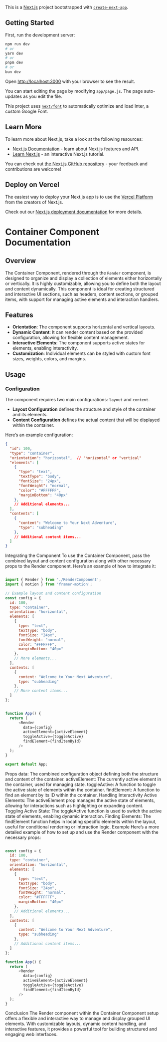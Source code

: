 This is a [Next.js](https://nextjs.org/) project bootstrapped with [`create-next-app`](https://github.com/vercel/next.js/tree/canary/packages/create-next-app).

## Getting Started

First, run the development server:

```bash
npm run dev
# or
yarn dev
# or
pnpm dev
# or
bun dev
```

Open [http://localhost:3000](http://localhost:3000) with your browser to see the result.

You can start editing the page by modifying `app/page.js`. The page auto-updates as you edit the file.

This project uses [`next/font`](https://nextjs.org/docs/basic-features/font-optimization) to automatically optimize and load Inter, a custom Google Font.

## Learn More

To learn more about Next.js, take a look at the following resources:

- [Next.js Documentation](https://nextjs.org/docs) - learn about Next.js features and API.
- [Learn Next.js](https://nextjs.org/learn) - an interactive Next.js tutorial.

You can check out [the Next.js GitHub repository](https://github.com/vercel/next.js/) - your feedback and contributions are welcome!

## Deploy on Vercel

The easiest way to deploy your Next.js app is to use the [Vercel Platform](https://vercel.com/new?utm_medium=default-template&filter=next.js&utm_source=create-next-app&utm_campaign=create-next-app-readme) from the creators of Next.js.

Check out our [Next.js deployment documentation](https://nextjs.org/docs/deployment) for more details.


# Container Component Documentation

## Overview

The Container Component, rendered through the `Render` component, is designed to organize and display a collection of elements either horizontally or vertically. It is highly customizable, allowing you to define both the layout and content dynamically. This component is ideal for creating structured and interactive UI sections, such as headers, content sections, or grouped items, with support for managing active elements and interaction handlers.

## Features

- **Orientation**: The component supports horizontal and vertical layouts.
- **Dynamic Content**: It can render content based on the provided configuration, allowing for flexible content management.
- **Interactive Elements**: The component supports active states for elements, enabling interactivity.
- **Customization**: Individual elements can be styled with custom font sizes, weights, colors, and margins.

## Usage

### Configuration

The component requires two main configurations: `layout` and `content`.

- **Layout Configuration** defines the structure and style of the container and its elements.
- **Content Configuration** defines the actual content that will be displayed within the container.

Here’s an example configuration:

```json
{
  "id": 100,
  "type": "container",
  "orientation": "horizontal",  // "horizontal" or "vertical"
  "elements": [
    {
      "type": "text",
      "textType": "body",
      "fontSize": "24px",
      "fontWeight": "normal",
      "color": "#FFFFFF",
      "marginBottom": "40px"
    },
    // Additional elements...
  ],
  "contents": [
    {
      "content": "Welcome to Your Next Adventure",
      "type": "subheading"
    },
    // Additional content items...
  ]
}
```

Integrating the Component
To use the Container Component, pass the combined layout and content configuration along with other necessary props to the Render component. Here’s an example of how to integrate it:

```javascript

import { Render } from './RenderComponent';
import { motion } from 'framer-motion';

// Example layout and content configuration
const config = {
  id: 100,
  type: "container",
  orientation: "horizontal",
  elements: [
    {
      type: "text",
      textType: "body",
      fontSize: "24px",
      fontWeight: "normal",
      color: "#FFFFFF",
      marginBottom: "40px"
    },
    // More elements...
  ],
  contents: [
    {
      content: "Welcome to Your Next Adventure",
      type: "subheading"
    },
    // More content items...
  ]
};


function App() {
  return (
      <Render
        data={config}
        activeElement={activeElement}
        toggleActive={toggleActive}
        findElement={findItemById}
      />
  );
}

export default App;
```

Props
data: The combined configuration object defining both the structure and content of the container.
activeElement: The currently active element in the container, used for managing state.
toggleActive: A function to toggle the active state of elements within the container.
findElement: A function to find an element by its ID within the container.
Handling Interactivity
Active Elements: The activeElement prop manages the active state of elements, allowing for interactions such as highlighting or expanding content.
Toggling Active State: The toggleActive function is used to switch the active state of elements, enabling dynamic interaction.
Finding Elements: The findElement function helps in locating specific elements within the layout, useful for conditional rendering or interaction logic.
Example
Here’s a more detailed example of how to set up and use the Render component with the necessary props:

```javascript

const config = {
  id: 100,
  type: "container",
  orientation: "horizontal",
  elements: [
    {
      type: "text",
      textType: "body",
      fontSize: "24px",
      fontWeight: "normal",
      color: "#FFFFFF",
      marginBottom: "40px"
    },
    // Additional elements...
  ],
  contents: [
    {
      content: "Welcome to Your Next Adventure",
      type: "subheading"
    },
    // Additional content items...
  ]
};

function App() {
  return (
      <Render
        data={config}
        activeElement={activeElement}
        toggleActive={toggleActive}
        findElement={findItemById}
      />
  );
}
```
Conclusion
The Render component within the Container Component setup offers a flexible and interactive way to manage and display grouped UI elements. With customizable layouts, dynamic content handling, and interactive features, it provides a powerful tool for building structured and engaging web interfaces.